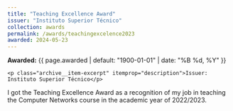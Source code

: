 ```yaml
---
title: "Teaching Excellence Award"
issuer: "Instituto Superior Técnico"
collection: awards
permalink: /awards/teachingexcelence2023
awarded: 2024-05-23
---
```


<p class="page__date"><strong><i class="fa fa-fw fa-calendar" aria-hidden="true"></i> Awarded:</strong> <time datetime="{{ page.awarded | default: "1900-01-01" | date_to_xmlschema }}">{{ page.awarded | default: "1900-01-01" | date: "%B %d, %Y" }}</time></p>


    <p class="archive__item-excerpt" itemprop="description">Issuer: Instituto Superior Técnico</p>

I got the Teaching Excellence Award as a recognition of my job in teaching the Computer Networks course in the academic year of 2022/2023.
